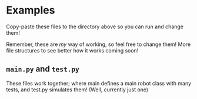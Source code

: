 # Examples
Copy-paste these files to the directory above so you can run and change them!

Remember, these are *my* way of working, so feel free to change them! More file structures to see better how it works coming soon!

## `main.py` and `test.py`
These files work together; where main defines a main robot class with many tests, and test.py simulates them! (Well, currently just one)